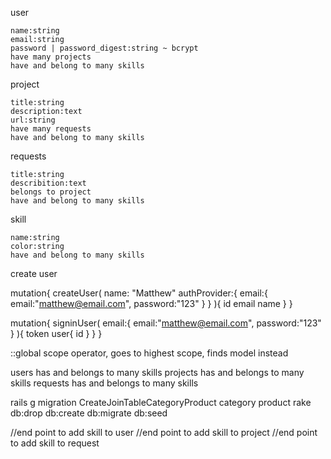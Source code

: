 user

    name:string
    email:string
    password | password_digest:string ~ bcrypt
    have many projects
    have and belong to many skills

project

    title:string
    description:text
    url:string
    have many requests
    have and belong to many skills

requests
    
    title:string
    describition:text
    belongs to project
    have and belong to many skills

skill

    name:string
    color:string
    have and belong to many skills


create user

mutation{
  createUser(
    name: "Matthew"
    authProvider:{
      email:{
        email:"matthew@email.com",
        password:"123"
      }
    }
  ){
    id
    email
    name
  }
}

mutation{
  signinUser(
    email:{
      email:"matthew@email.com",
      password:"123"
    }
  ){
    token
    user{
      id
    }
  }
}

::global scope operator, goes to highest scope, finds model instead


users has and belongs to many skills
projects has and belongs to many skills
requests has and belongs to many skills

rails g migration CreateJoinTableCategoryProduct category product
rake db:drop db:create db:migrate db:seed

//end point to add skill to user
//end point to add skill to project
//end point to add skill to request
